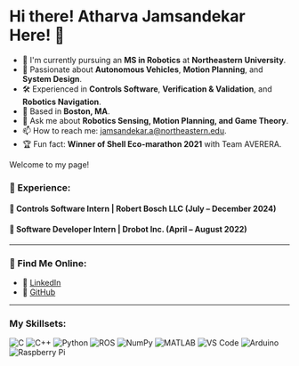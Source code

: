 # Hi there! Atharva Jamsandekar Here! 👋

- 🤖 I'm currently pursuing an **MS in Robotics** at **Northeastern University**.
- 🚀 Passionate about **Autonomous Vehicles**, **Motion Planning**, and **System Design**.
- 🛠️ Experienced in **Controls Software**, **Verification & Validation**, and **Robotics Navigation**.
- 📍 Based in **Boston, MA**.
- 💬 Ask me about **Robotics Sensing, Motion Planning, and Game Theory**.
- 📫 How to reach me: [jamsandekar.a@northeastern.edu](mailto:jamsandekar.a@northeastern.edu).
- 🏆 Fun fact: **Winner of Shell Eco-marathon 2021** with Team AVERERA.

Welcome to my page!  

### 🏢 Experience:

#### 🚗 Controls Software Intern | Robert Bosch LLC (July – December 2024)

#### 🤖 Software Developer Intern | Drobot Inc. (April – August 2022)

---

### 🔗 Find Me Online:

- 💼 [LinkedIn](https://linkedin.com/in/atharva-jamsandekar)
- 🐙 [GitHub](https://github.com/AtharvaJ11)

--- 

### My Skillsets:

![C](https://img.shields.io/badge/C-00599C?style=flat&logo=c&logoColor=white)
![C++](https://img.shields.io/badge/C++-00599C?style=flat&logo=c%2B%2B&logoColor=white)
![Python](https://img.shields.io/badge/Python-3776AB?style=flat&logo=python&logoColor=white)
![ROS](https://img.shields.io/badge/ROS-22314E?style=flat&logo=ros&logoColor=white)
![NumPy](https://img.shields.io/badge/NumPy-013243?style=flat&logo=numpy&logoColor=white)
![MATLAB](https://img.shields.io/badge/MATLAB-0076A8?style=flat&logo=mathworks&logoColor=white)
![VS Code](https://img.shields.io/badge/VS_Code-007ACC?style=flat&logo=visual%20studio%20code&logoColor=white)
![Arduino](https://img.shields.io/badge/Arduino-00979D?style=flat&logo=arduino&logoColor=white)
![Raspberry Pi](https://img.shields.io/badge/Raspberry_Pi-C51A4A?style=flat&logo=raspberry%20pi&logoColor=white)
